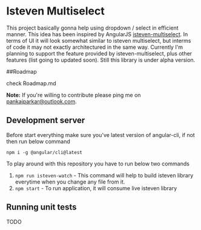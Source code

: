 # Isteven Multiselect

This project basically gonna help using dropdown / select in efficient manner. This idea has been inspired by AngularJS [isteven-multiselect](http://isteven.github.io/angular-multi-select). In terms of UI it will look somewhat similar to isteven multiselect, but interms of code it may not exactly architectured in the same way.
Currently I'm planning to support the feature provided by isteven-multiselect, plus other features (list going to updated soon). Still this library is under alpha version.

##Roadmap

check Roadmap.md

**Note:** If you're willing to contribute please ping me on pankajparkar@outlook.com. 

## Development server

Before start everything make sure you've latest version of angular-cli, if not then run below command
```
npm i -g @angular/cli@latest
```
To play around with this repository you have to run below two commands
1. `npm run isteven-watch` - This command will help to build isteven library everytime when you change any file from it.  
2. `npm start` - To run application, it will consume live isteven library

## Running unit tests

TODO